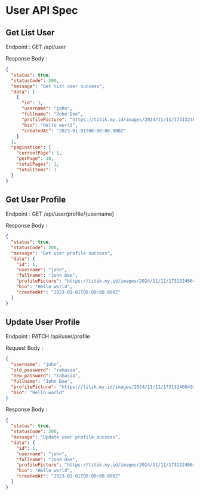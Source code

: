 # User API Spec

## Get List User

Endpoint : GET /api/user

Response Body :

```json
{
  "status": true,
  "statusCode": 200,
  "message": "Get list user success",
  "data": [
    {
      "id": 1,
      "username": "john",
      "fullname": "John Doe",
      "profilePicture": "https://titik.my.id/images/2024/11/11/1731324664026.jpg",
      "bio": "Hello world",
      "createdAt": "2023-01-01T00:00:00.000Z"
    }
  ],
  "pagination": {
    "currentPage": 1,
    "perPage": 10,
    "totalPages": 1,
    "totalItems": 1
  }
}
```

## Get User Profile

Endpoint : GET /api/user/profile/{username}

Response Body :

```json
{
  "status": true,
  "statusCode": 200,
  "message": "Get user profile success",
  "data": {
    "id": 1,
    "username": "john",
    "fullname": "John Doe",
    "profilePicture": "https://titik.my.id/images/2024/11/11/1731324664026.jpg",
    "bio": "Hello world",
    "createdAt": "2023-01-01T00:00:00.000Z"
  }
}
```

## Update User Profile

Endpoint : PATCH /api/user/profile

Request Body :

```json
{
  "username": "john",
  "old_password": "rahasia",
  "new_password": "rahasia",
  "fullname": "John Doe",
  "profilePicture": "https://titik.my.id/images/2024/11/11/1731324664026.jpg",
  "bio": "Hello world"
}
```

Response Body :

```json
{
  "status": true,
  "statusCode": 200,
  "message": "Update user profile success",
  "data": {
    "id": 1,
    "username": "john",
    "fullname": "John Doe",
    "profilePicture": "https://titik.my.id/images/2024/11/11/1731324664026.jpg",
    "bio": "Hello world",
    "createdAt": "2023-01-01T00:00:00.000Z"
  }
}
```
